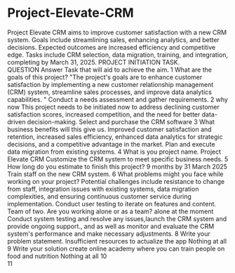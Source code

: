 # Project-Elevate-CRM
Project Elevate CRM aims to improve customer satisfaction with a new CRM system. Goals include streamlining sales, enhancing analytics, and better decisions. Expected outcomes are increased efficiency and competitive edge. Tasks include CRM selection, data migration, training, and integration, completing by March 31, 2025.
	                                                    PROJECT INITIATION TASK.		
	QUESTION	Answer	Task that will aid to achieve the aim.
1	What are the goals of this project?	"The project's goals are to enhance customer satisfaction by implementing a new customer relationship management (CRM) system, streamline sales processes, and improve data analytics capabilities.
"	Conduct a needs assessment and gather requirements.
2	why now 	This project needs to be initiated now to address declining customer satisfaction scores, increased competition, and the need for better data-driven decision-making.	Select and purchase the CRM software
3	What business benefits will this give us.	Improved customer satisfaction and retention, increased sales efficiency, enhanced data analytics for strategic decisions, and a competitive advantage in the market.	Plan and execute data migration from existing systems.
4	What is you project name.	Project Elevate CRM	Customize the CRM system to meet specific business needs.
5	How long do you estimate to finish this project?	9 months by 31 March 2025 	Train staff on the new CRM system.
6	What problems might you face while working on your project?	Potential challenges include resistance to change from staff, integration issues with existing systems, data migration complexities, and ensuring continuous customer service during implementation.	Conduct user testing to iterate on features and content.
Team of two.	Are you working alone or as a team?	alone at the moment 	Conduct system testing and resolve any issues,launch the CRM system and provide ongoing support., and as well as monitor and evaluate the CRM system's performance and make necessary adjustments.
8	Write your problem statement.	Insufficient resources to actualize the app	Nothing at all
9	Write your solution	create online academy where you can train people on food and nutrition 	Nothing at all
10			
11			
